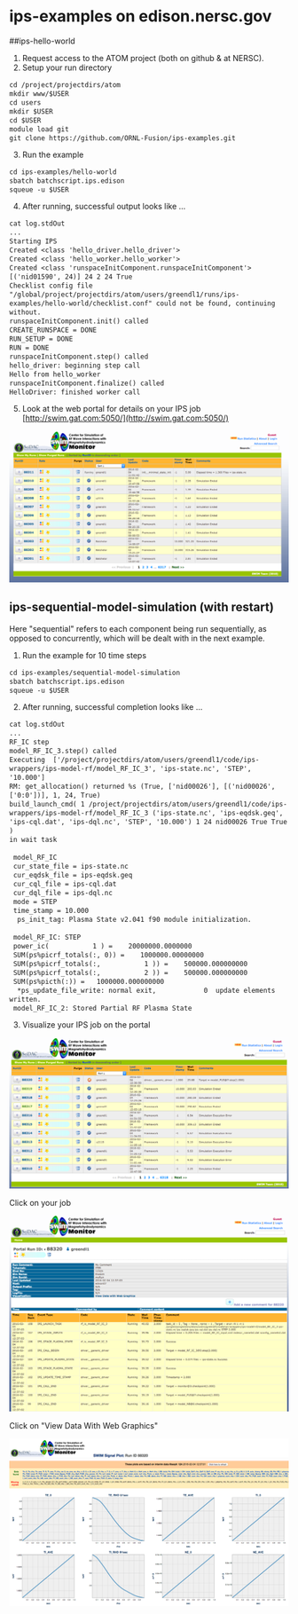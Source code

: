 # ips-examples  on edison.nersc.gov

##ips-hello-world

1. Request access to the ATOM project (both on github & at NERSC).
2. Setup your run directory
  
  ```
  cd /project/projectdirs/atom
  mkdir www/$USER
  cd users
  mkdir $USER
  cd $USER
  module load git
  git clone https://github.com/ORNL-Fusion/ips-examples.git
  ```
  
3. Run the example
  
  ```
  cd ips-examples/hello-world
  sbatch batchscript.ips.edison
  squeue -u $USER
  ```

4. After running, successful output looks like ...

  ```
  cat log.stdOut
  ...
  Starting IPS
  Created <class 'hello_driver.hello_driver'>
  Created <class 'hello_worker.hello_worker'>
  Created <class 'runspaceInitComponent.runspaceInitComponent'>
  [('nid01590', 24)] 24 2 24 True
  Checklist config file "/global/project/projectdirs/atom/users/greendl1/runs/ips-examples/hello-world/checklist.conf" could not be found, continuing without.
  runspaceInitComponent.init() called
  CREATE_RUNSPACE = DONE
  RUN_SETUP = DONE
  RUN = DONE
  runspaceInitComponent.step() called
  hello_driver: beginning step call
  Hello from hello_worker
  runspaceInitComponent.finalize() called
  HelloDriver: finished worker call
  ```

5. Look at the web portal for details on your IPS job [http://swim.gat.com:5050/](http://swim.gat.com:5050/)

  ![IPS Portal Image](https://github.com/ORNL-Fusion/ips-examples/blob/master/hello-world/portal-image.png)
  
## ips-sequential-model-simulation (with restart)
Here "sequential" refers to each component being run sequentially, as opposed to concurrently, which will be dealt with in the next example.

1. Run the example for 10 time steps
  
  ```
  cd ips-examples/sequential-model-simulation
  sbatch batchscript.ips.edison
  squeue -u $USER
  ```

2. After running, successful completion looks like ...

  ```
  cat log.stdOut
  ...
  RF_IC step
  model_RF_IC_3.step() called
  Executing  ['/project/projectdirs/atom/users/greendl1/code/ips-wrappers/ips-model-rf/model_RF_IC_3', 'ips-state.nc', 'STEP', '10.000']
  RM: get_allocation() returned %s (True, ['nid00026'], [('nid00026', ['0:0'])], 1, 24, True)
  build_launch_cmd( 1 /project/projectdirs/atom/users/greendl1/code/ips-wrappers/ips-model-rf/model_RF_IC_3 ('ips-state.nc', 'ips-eqdsk.geq', 'ips-cql.dat', 'ips-dql.nc', 'STEP', '10.000') 1 24 nid00026 True True )
  in wait task
  
   model_RF_IC
   cur_state_file = ips-state.nc
   cur_eqdsk_file = ips-eqdsk.geq
   cur_cql_file = ips-cql.dat
   cur_dql_file = ips-dql.nc
   mode = STEP
   time_stamp = 10.000
    ps_init_tag: Plasma State v2.041 f90 module initialization.
  
   model_RF_IC: STEP
   power_ic(           1 ) =    20000000.0000000
   SUM(ps%picrf_totals(:, 0)) =    1000000.00000000
   SUM(ps%picrf_totals(:,           1 )) =    500000.000000000
   SUM(ps%picrf_totals(:,           2 )) =    500000.000000000
   SUM(ps%picth(:)) =   1000000.000000000
    *ps_update_file_write: normal exit,            0  update elements written.
   model_RF_IC_2: Stored Partial RF Plasma State
  ```

3. Visualize your IPS job on the portal 

  ![IPS portal image 1](https://github.com/ORNL-Fusion/ips-examples/blob/master/sequential-model-simulation/images/portal1.png)
  
  Click on your job
  
  ![IPS portal image 2](https://github.com/ORNL-Fusion/ips-examples/blob/master/sequential-model-simulation/images/portal2.png)
  
  Click on "View Data With Web Graphics"
  
  ![IPS portal image 3](https://github.com/ORNL-Fusion/ips-examples/blob/master/sequential-model-simulation/images/portal3.png)
